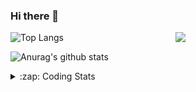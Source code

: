 ### Hi there 👋

<!--
**tao8687/tao8687** is a ✨ _special_ ✨ repository because its `README.md` (this file) appears on your GitHub profile.

Here are some ideas to get you started:

- 🔭 I’m currently working on ...
- 🌱 I’m currently learning ...
- 👯 I’m looking to collaborate on ...
- 🤔 I’m looking for help with ...
- 💬 Ask me about ...
- 📫 How to reach me: ...
- 😄 Pronouns: ...
- ⚡ Fun fact: ...
-->

<img align='right' src="https://media.giphy.com/media/M9gbBd9nbDrOTu1Mqx/giphy.gif" width="240">

  
![Top Langs](https://github-readme-stats.vercel.app/api/top-langs/?username=tao8687&layout=compact&title_color=23238E&text_color=A67D3D)

![Anurag's github stats](https://github-readme-stats.vercel.app/api?username=tao8687&show_icons=true&&text_color=A67D3D&title_color=23238E&show_icons=false&count_private=true&hide=stars)

<details>
  <summary>:zap: Coding Stats</summary>
  <br>
    
<!--START_SECTION:waka-->
![Code Time](http://img.shields.io/badge/Code%20Time-1%2C655%20hrs%207%20mins-blue)

![Profile Views](http://img.shields.io/badge/Profile%20Views-0-blue)

**🐱 My GitHub Data** 

> 📦 1.5 MB Used in GitHub's Storage 
 > 
> 🏆 232 Contributions in the Year 2024
 > 
> 🚫 Not Opted to Hire
 > 
> 📜 58 Public Repositories 
 > 
> 🔑 26 Private Repositories 
 > 
**I'm an Early 🐤** 

```text
🌞 Morning                1456 commits        ██████████████████████░░░   87.34 % 
🌆 Daytime                88 commits          █░░░░░░░░░░░░░░░░░░░░░░░░   05.28 % 
🌃 Evening                119 commits         ██░░░░░░░░░░░░░░░░░░░░░░░   07.14 % 
🌙 Night                  4 commits           ░░░░░░░░░░░░░░░░░░░░░░░░░   00.24 % 
```
📅 **I'm Most Productive on Wednesday** 

```text
Monday                   240 commits         ████░░░░░░░░░░░░░░░░░░░░░   14.40 % 
Tuesday                  226 commits         ███░░░░░░░░░░░░░░░░░░░░░░   13.56 % 
Wednesday                294 commits         ████░░░░░░░░░░░░░░░░░░░░░   17.64 % 
Thursday                 220 commits         ███░░░░░░░░░░░░░░░░░░░░░░   13.20 % 
Friday                   236 commits         ████░░░░░░░░░░░░░░░░░░░░░   14.16 % 
Saturday                 230 commits         ███░░░░░░░░░░░░░░░░░░░░░░   13.80 % 
Sunday                   221 commits         ███░░░░░░░░░░░░░░░░░░░░░░   13.26 % 
```


📊 **This Week I Spent My Time On** 

```text
🕑︎ Time Zone: Asia/Shanghai

💬 Programming Languages: 
Other                    8 hrs 59 mins       █████████████░░░░░░░░░░░░   50.10 % 
C++                      3 hrs 46 mins       █████░░░░░░░░░░░░░░░░░░░░   21.01 % 
YAML                     3 hrs 12 mins       ████░░░░░░░░░░░░░░░░░░░░░   17.88 % 
Python                   1 hr 6 mins         ██░░░░░░░░░░░░░░░░░░░░░░░   06.15 % 
Markdown                 28 mins             █░░░░░░░░░░░░░░░░░░░░░░░░   02.62 % 

🔥 Editors: 
VS Code                  17 hrs 56 mins      █████████████████████████   100.00 % 

🐱‍💻 Projects: 
path_tracking_pid        6 hrs 44 mins       █████████░░░░░░░░░░░░░░░░   37.54 % 
full_coverage_path_planne2 hrs 50 mins       ████░░░░░░░░░░░░░░░░░░░░░   15.81 % 
workspace                2 hrs 12 mins       ███░░░░░░░░░░░░░░░░░░░░░░   12.35 % 
two-wheel-differential-dr1 hr 43 mins        ██░░░░░░░░░░░░░░░░░░░░░░░   09.61 % 
bcr_bot                  1 hr 34 mins        ██░░░░░░░░░░░░░░░░░░░░░░░   08.76 % 

💻 Operating System: 
Linux                    17 hrs 56 mins      █████████████████████████   100.00 % 
```

**I Mostly Code in C++** 

```text
C++                      11 repos            ████████░░░░░░░░░░░░░░░░░   31.43 % 
Python                   10 repos            ███████░░░░░░░░░░░░░░░░░░   28.57 % 
JavaScript               2 repos             █░░░░░░░░░░░░░░░░░░░░░░░░   05.71 % 
Batchfile                1 repo              █░░░░░░░░░░░░░░░░░░░░░░░░   02.86 % 
HTML                     1 repo              █░░░░░░░░░░░░░░░░░░░░░░░░   02.86 % 
```



**Timeline**

![Lines of Code chart](https://raw.githubusercontent.com/tao8687/tao8687/master/assets/bar_graph.png)


 Last Updated on 05/08/2024 01:23:57 UTC
<!--END_SECTION:waka-->
</details>
